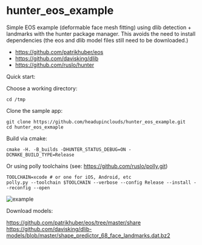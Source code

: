 # hunter_eos_example
Simple EOS example (deformable face mesh fitting) using dlib detection + landmarks with the hunter package manager.  This avoids the need to install dependencies (the eos and dlib model files still need to be downloaded.)

* https://github.com/patrikhuber/eos
* https://github.com/davisking/dlib
* https://github.com/ruslo/hunter

Quick start:

Choose a working directory:
```
cd /tmp
```

Clone the sample app:
```
git clone https://github.com/headupinclouds/hunter_eos_example.git
cd hunter_eos_exmaple
```

Build via cmake:
```
cmake -H. -B_builds -DHUNTER_STATUS_DEBUG=ON -DCMAKE_BUILD_TYPE=Release
```
 
Or using polly toolchains (see: https://github.com/ruslo/polly.git)

```
TOOLCHAIN=xcode # or one for iOS, Android, etc
polly.py --toolchain $TOOLCHAIN --verbose --config Release --install --reconfig --open
```

![example](https://user-images.githubusercontent.com/554720/27667305-edd3b0c4-5c47-11e7-94be-67ff6423dcdf.jpg)

Download models:

https://github.com/patrikhuber/eos/tree/master/share
https://github.com/davisking/dlib-models/blob/master/shape_predictor_68_face_landmarks.dat.bz2
